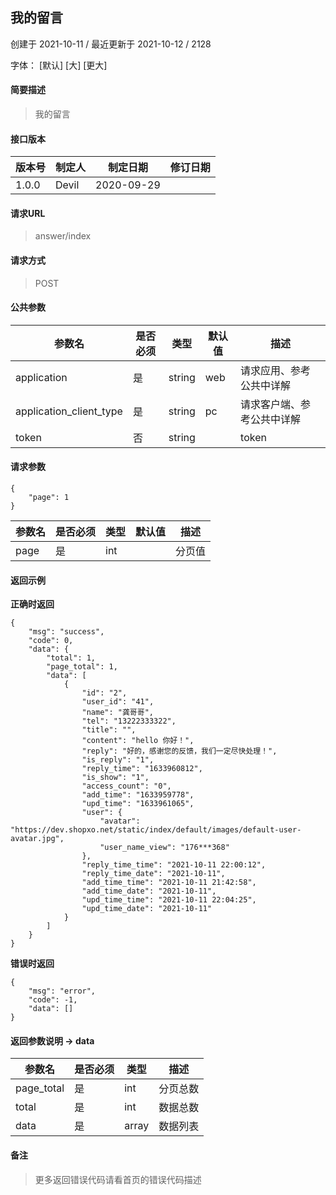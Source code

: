 ## 我的留言

创建于 2021-10-11 / 最近更新于 2021-10-12 / 2128

字体： \[默认\] \[大\] \[更大\]

#### 简要描述

> 我的留言

#### 接口版本

| 版本号 | 制定人 | 制定日期 | 修订日期 |
| --- | --- | --- | --- |
| 1.0.0 | Devil | 2020-09-29 |  |

#### 请求URL

> answer/index

#### 请求方式

> POST

#### 公共参数

| 参数名 | 是否必须 | 类型 | 默认值 | 描述 |
| --- | --- | --- | --- | --- |
| application | 是 | string | web | 请求应用、参考公共中详解 |
| application\_client\_type | 是 | string | pc | 请求客户端、参考公共中详解 |
| token | 否 | string |  | token |

#### 请求参数

```
{
    "page": 1
}
```

| 参数名 | 是否必须 | 类型 | 默认值 | 描述 |
| --- | --- | --- | --- | --- |
| page | 是 | int |  | 分页值 |

#### 返回示例

**正确时返回**

```
{
    "msg": "success",
    "code": 0,
    "data": {
        "total": 1,
        "page_total": 1,
        "data": [
            {
                "id": "2",
                "user_id": "41",
                "name": "龚哥哥",
                "tel": "13222333322",
                "title": "",
                "content": "hello 你好！",
                "reply": "好的，感谢您的反馈，我们一定尽快处理！",
                "is_reply": "1",
                "reply_time": "1633960812",
                "is_show": "1",
                "access_count": "0",
                "add_time": "1633959778",
                "upd_time": "1633961065",
                "user": {
                    "avatar": "https://dev.shopxo.net/static/index/default/images/default-user-avatar.jpg",
                    "user_name_view": "176***368"
                },
                "reply_time_time": "2021-10-11 22:00:12",
                "reply_time_date": "2021-10-11",
                "add_time_time": "2021-10-11 21:42:58",
                "add_time_date": "2021-10-11",
                "upd_time_time": "2021-10-11 22:04:25",
                "upd_time_date": "2021-10-11"
            }
        ]
    }
}
```

**错误时返回**

```
{
    "msg": "error",
    "code": -1,
    "data": []
}
```

#### 返回参数说明 -> data

| 参数名 | 是否必须 | 类型 | 描述 |
| --- | --- | --- | --- |
| page\_total | 是 | int | 分页总数 |
| total | 是 | int | 数据总数 |
| data | 是 | array | 数据列表 |

#### 备注

> 更多返回错误代码请看首页的错误代码描述